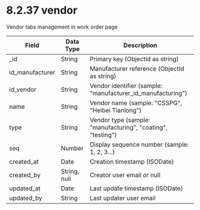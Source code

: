 # 8.2.37 vendor

Vendor tabs management in work order page

| Field | Data Type | Description |
|-------|-----------|-------------|
| _id | String | Primary key (ObjectId as string) |
| id_manufacturer | String | Manufacturer reference (ObjectId as string) |
| id_vendor | String | Vendor identifier (sample: "manufacturer_id_manufacturing") |
| name | String | Vendor name (sample: "CSSPG", "Heibei Tianlong") |
| type | String | Vendor type (sample: "manufacturing", "coating", "testing") |
| seq | Number | Display sequence number (sample: 1, 2, 3...) |
| created_at | Date | Creation timestamp (ISODate) |
| created_by | String, null | Creator user email or null |
| updated_at | Date | Last update timestamp (ISODate) |
| updated_by | String | Last updater user email |

